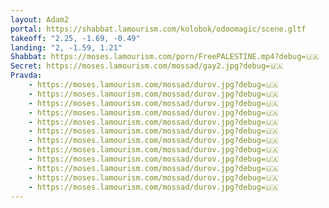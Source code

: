 ```yaml
---
layout: Adam2
portal: https://shabbat.lamourism.com/kolobok/odoomagic/scene.gltf
takeoff: "2.25, -1.69, -0.49"
landing: "2, -1.59, 1.21"
Shabbat: https://moses.lamourism.com/porn/FreePALESTINE.mp4?debug=🇺🇦
Secret: https://moses.lamourism.com/mossad/gay2.jpg?debug=🇺🇦
Pravda:
    - https://moses.lamourism.com/mossad/durov.jpg?debug=🇺🇦
    - https://moses.lamourism.com/mossad/durov.jpg?debug=🇺🇦
    - https://moses.lamourism.com/mossad/durov.jpg?debug=🇺🇦
    - https://moses.lamourism.com/mossad/durov.jpg?debug=🇺🇦
    - https://moses.lamourism.com/mossad/durov.jpg?debug=🇺🇦
    - https://moses.lamourism.com/mossad/durov.jpg?debug=🇺🇦
    - https://moses.lamourism.com/mossad/durov.jpg?debug=🇺🇦
    - https://moses.lamourism.com/mossad/durov.jpg?debug=🇺🇦
    - https://moses.lamourism.com/mossad/durov.jpg?debug=🇺🇦
    - https://moses.lamourism.com/mossad/durov.jpg?debug=🇺🇦
    - https://moses.lamourism.com/mossad/durov.jpg?debug=🇺🇦
    - https://moses.lamourism.com/mossad/durov.jpg?debug=🇺🇦
---
```


